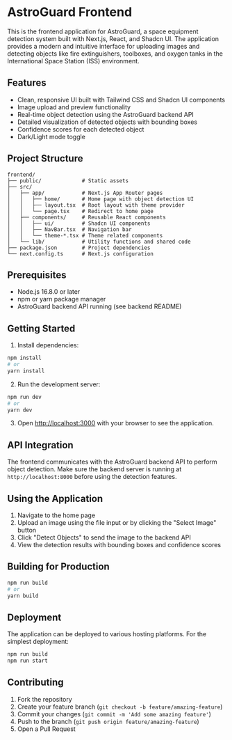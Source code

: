 # AstroGuard Frontend

This is the frontend application for AstroGuard, a space equipment detection system built with Next.js, React, and Shadcn UI. The application provides a modern and intuitive interface for uploading images and detecting objects like fire extinguishers, toolboxes, and oxygen tanks in the International Space Station (ISS) environment.

## Features

- Clean, responsive UI built with Tailwind CSS and Shadcn UI components
- Image upload and preview functionality
- Real-time object detection using the AstroGuard backend API
- Detailed visualization of detected objects with bounding boxes
- Confidence scores for each detected object
- Dark/Light mode toggle

## Project Structure

```
frontend/
├── public/             # Static assets
├── src/
│   ├── app/            # Next.js App Router pages
│   │   ├── home/       # Home page with object detection UI
│   │   ├── layout.tsx  # Root layout with theme provider
│   │   └── page.tsx    # Redirect to home page
│   ├── components/     # Reusable React components
│   │   ├── ui/         # Shadcn UI components
│   │   ├── NavBar.tsx  # Navigation bar
│   │   └── theme-*.tsx # Theme related components
│   └── lib/            # Utility functions and shared code
├── package.json        # Project dependencies
└── next.config.ts      # Next.js configuration
```

## Prerequisites

- Node.js 16.8.0 or later
- npm or yarn package manager
- AstroGuard backend API running (see backend README)

## Getting Started

1. Install dependencies:

```bash
npm install
# or
yarn install
```

2. Run the development server:

```bash
npm run dev
# or
yarn dev
```

3. Open [http://localhost:3000](http://localhost:3000) with your browser to see the application.

## API Integration

The frontend communicates with the AstroGuard backend API to perform object detection. Make sure the backend server is running at `http://localhost:8000` before using the detection features.

## Using the Application

1. Navigate to the home page
2. Upload an image using the file input or by clicking the "Select Image" button
3. Click "Detect Objects" to send the image to the backend API
4. View the detection results with bounding boxes and confidence scores

## Building for Production

```bash
npm run build
# or
yarn build
```

## Deployment

The application can be deployed to various hosting platforms. For the simplest deployment:

```bash
npm run build
npm run start
```

## Contributing

1. Fork the repository
2. Create your feature branch (`git checkout -b feature/amazing-feature`)
3. Commit your changes (`git commit -m 'Add some amazing feature'`)
4. Push to the branch (`git push origin feature/amazing-feature`)
5. Open a Pull Request
